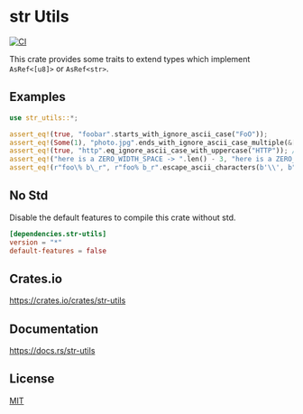 str Utils
====================

[![CI](https://github.com/magiclen/str-utils/actions/workflows/ci.yml/badge.svg)](https://github.com/magiclen/str-utils/actions/workflows/ci.yml)

This crate provides some traits to extend types which implement `AsRef<[u8]>` or `AsRef<str>`.

## Examples

```rust
use str_utils::*;

assert_eq!(true, "foobar".starts_with_ignore_ascii_case("FoO"));
assert_eq!(Some(1), "photo.jpg".ends_with_ignore_ascii_case_multiple(&[".png", ".jpg", ".gif"]));
assert_eq!(true, "http".eq_ignore_ascii_case_with_uppercase("HTTP")); // faster than `eq_ignore_ascii_case`
assert_eq!("here is a ZERO_WIDTH_SPACE -> ​".len() - 3, "here is a ZERO_WIDTH_SPACE -> ​".remove_all_invisible_characters().len());
assert_eq!(r"foo\% b\_r", r"foo% b_r".escape_ascii_characters(b'\\', b"%_"));
```

## No Std

Disable the default features to compile this crate without std.

```toml
[dependencies.str-utils]
version = "*"
default-features = false
```

## Crates.io

https://crates.io/crates/str-utils

## Documentation

https://docs.rs/str-utils

## License

[MIT](LICENSE)
